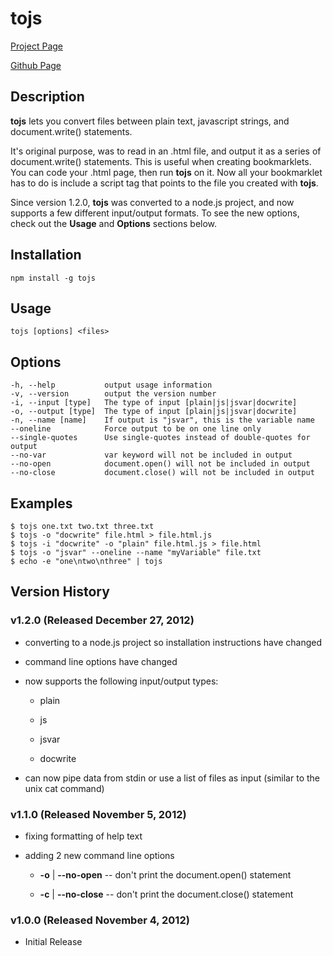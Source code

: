 # tojs #

[Project Page](http://skratchdot.com/projects/tojs/)

[Github Page](https://github.com/skratchdot/tojs/)

## Description ##

**tojs** lets you convert files between plain text, javascript strings,
and document.write() statements.

It's original purpose, was to read in an .html file, and output it
as a series of document.write() statements. This is useful when creating
bookmarklets.  You can code your .html page, then run **tojs** on it.
Now all your bookmarklet has to do is include a script tag that points 
to the file you created with **tojs**.

Since version 1.2.0, **tojs** was converted to a node.js project, and now
supports a few different input/output formats.  To see the new options,
check out the **Usage** and **Options** sections below.


## Installation ##

    npm install -g tojs


## Usage ##

    tojs [options] <files>


## Options ##

    -h, --help           output usage information
    -v, --version        output the version number
    -i, --input [type]   The type of input [plain|js|jsvar|docwrite]
    -o, --output [type]  The type of input [plain|js|jsvar|docwrite]
    -n, --name [name]    If output is "jsvar", this is the variable name
    --oneline            Force output to be on one line only
    --single-quotes      Use single-quotes instead of double-quotes for output
    --no-var             var keyword will not be included in output
    --no-open            document.open() will not be included in output
    --no-close           document.close() will not be included in output


## Examples ##

    $ tojs one.txt two.txt three.txt
    $ tojs -o "docwrite" file.html > file.html.js
    $ tojs -i "docwrite" -o "plain" file.html.js > file.html
    $ tojs -o "jsvar" --oneline --name "myVariable" file.txt
    $ echo -e "one\ntwo\nthree" | tojs


## Version History ##

### v1.2.0 (Released December 27, 2012)

- converting to a node.js project so installation instructions have changed

- command line options have changed

- now supports the following input/output types:

  - plain
  
  - js
  
  - jsvar

  - docwrite

- can now pipe data from stdin or use a list of files as input (similar to the unix cat command)

### v1.1.0 (Released November 5, 2012)

- fixing formatting of help text

- adding 2 new command line options

  - **-o** | **--no-open** -- don't print the document.open() statement

  - **-c** | **--no-close** -- don't print the document.close() statement

### v1.0.0 (Released November 4, 2012)

- Initial Release
